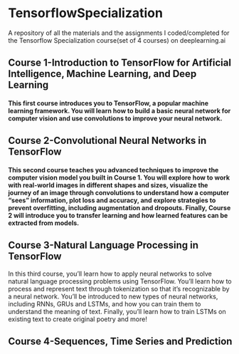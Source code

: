 # TensorflowSpecialization
A repository of all the materials and the assignments I coded/completed for the Tensorflow Specialization course(set of 4 courses) on deeplearning.ai
<h2>Course 1-Introduction to TensorFlow for Artificial Intelligence, Machine Learning, and Deep Learning</h2>
<h4>This first course introduces you to TensorFlow, a popular machine learning framework. You will learn how to build a basic neural network for computer vision and use convolutions to improve your neural network.</h4>
<h2>Course 2-Convolutional Neural Networks in TensorFlow</h2>
<h4>This second course teaches you advanced techniques to improve the computer vision model you built in Course 1. You will explore how to work with real-world images in different shapes and sizes, visualize the journey of an image through convolutions to understand how a computer “sees” information, plot loss and accuracy, and explore strategies to prevent overfitting, including augmentation and dropouts. Finally, Course 2 will introduce you to transfer learning and how learned features can be extracted from models.</h4>
<h2>Course 3-Natural Language Processing in TensorFlow</h2>
In this third course, you’ll learn how to apply neural networks to solve natural language processing problems using TensorFlow. You’ll learn how to process and represent text through tokenization so that it’s recognizable by a neural network. You’ll be introduced to new types of neural networks, including RNNs, GRUs and LSTMs, and how you can train them to understand the meaning of text. Finally, you’ll learn how to train LSTMs on existing text to create original poetry and more!
<h2>Course 4-Sequences, Time Series and Prediction</h2>

